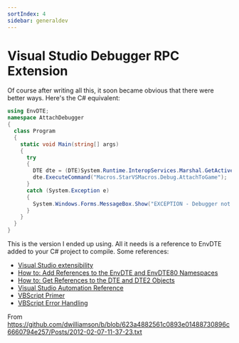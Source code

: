 ```yaml
---
sortIndex: 4
sidebar: generaldev
---
```


# Visual Studio Debugger RPC Extension

Of course after writing all this, it soon became obvious that there were better ways. Here's the C# equivalent:

```csharp
using EnvDTE;
namespace AttachDebugger
{
  class Program
  {
    static void Main(string[] args)
    {
      try
      {
        DTE dte = (DTE)System.Runtime.InteropServices.Marshal.GetActiveObject("VisualStudio.DTE.10.0");
        dte.ExecuteCommand("Macros.StarVSMacros.Debug.AttachToGame");
      }
      catch (System.Exception e)
      {
        System.Windows.Forms.MessageBox.Show("EXCEPTION - Debugger not available: " + e.Message);
      }
    }
  }
}
```

This is the version I ended up using. All it needs is a reference to EnvDTE added to your C# project to compile.
Some references:
- [Visual Studio extensibility](http://www.mztools.com/resources_vsnet_addins.aspx)
- [How to: Add References to the EnvDTE and EnvDTE80 Namespaces](http://msdn.microsoft.com/en-us/library/yf86a8ts(v=vs.80).aspx)
- [How to: Get References to the DTE and DTE2 Objects](http://msdn.microsoft.com/en-us/library/68shb4dw(v=vs.80).aspx)
- [Visual Studio Automation Reference](http://msdn.microsoft.com/en-US/library/ms228691(v=vs.80).aspx)
- [VBScript Primer](http://technet.microsoft.com/en-us/library/ee198896.aspx)
- [VBScript Error Handling](http://technet.microsoft.com/en-us/library/ee692852.aspx)

From <https://github.com/dwilliamson/b/blob/623a4882561c0893e01488730896c6660794e257/Posts/2012-02-07-11-37-23.txt>
